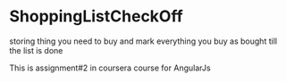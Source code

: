 # ShoppingListCheckOff
storing thing you need to buy and mark everything you buy as bought till the list is done

This is assignment#2 in coursera course for AngularJs 
